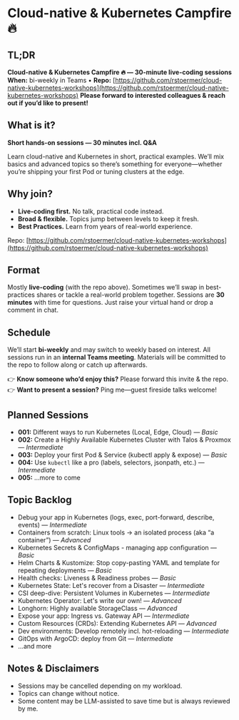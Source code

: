 
# Cloud-native & Kubernetes Campfire 🔥

## TL;DR

**Cloud-native & Kubernetes Campfire 🔥 — 30-minute live-coding sessions**
**When:** bi-weekly in Teams • **Repo:** [https://github.com/rstoermer/cloud-native-kubernetes-workshops](https://github.com/rstoermer/cloud-native-kubernetes-workshops)
**Please forward to interested colleagues & reach out if you’d like to present!**

## What is it?

**Short hands-on sessions — 30 minutes incl. Q&A**

Learn cloud-native and Kubernetes in short, practical examples. We’ll mix basics and advanced topics so there’s something for everyone—whether you’re shipping your first Pod or tuning clusters at the edge.

## Why join?

* **Live-coding first.** No talk, practical code instead.
* **Broad & flexible.** Topics jump between levels to keep it fresh.
* **Best Practices.** Learn from years of real-world experience.

Repo: [https://github.com/rstoermer/cloud-native-kubernetes-workshops](https://github.com/rstoermer/cloud-native-kubernetes-workshops)

## Format

Mostly **live-coding** (with the repo above). Sometimes we’ll swap in best-practices shares or tackle a real-world problem together.
Sessions are **30 minutes** with time for questions. Just raise your virtual hand or drop a comment in chat.

## Schedule

We’ll start **bi-weekly** and may switch to weekly based on interest.
All sessions run in an **internal Teams meeting**. Materials will be committed to the repo to follow along or catch up afterwards.

👉 **Know someone who’d enjoy this?** Please forward this invite & the repo.
👉 **Want to present a session?** Ping me—guest fireside talks welcome!

## Planned Sessions

* **001:** Different ways to run Kubernetes (Local, Edge, Cloud) — *Basic*
* **002:** Create a Highly Available Kubernetes Cluster with Talos & Proxmox — *Intermediate*
* **003:** Deploy your first Pod & Service (kubectl apply & expose) — *Basic*
* **004:** Use `kubectl` like a pro (labels, selectors, jsonpath, etc.) — *Intermediate*
* **005:** …more to come

## Topic Backlog

* Debug your app in Kubernetes (logs, exec, port-forward, describe, events) — *Intermediate*
* Containers from scratch: Linux tools → an isolated process (aka “a container”) — *Advanced*
* Kubernetes Secrets & ConfigMaps - managing app configuration — *Basic*
* Helm Charts & Kustomize: Stop copy-pasting YAML and template for repeating deployments  — *Basic*
* Health checks: Liveness & Readiness probes — *Basic*
* Kubernetes State: Let's recover from a Disaster — *Intermediate*
* CSI deep-dive: Persistent Volumes in Kubernetes — *Intermediate*
* Kubernetes Operator: Let's write our own! — *Advanced*
* Longhorn: Highly available StorageClass — *Advanced*
* Expose your app: Ingress vs. Gateway API — *Intermediate*
* Custom Resources (CRDs): Extending Kubernetes API — *Advanced*
* Dev environments: Develop remotely incl. hot-reloading — *Intermediate*
* GitOps with ArgoCD: deploy from Git — *Intermediate*
* …and more

## Notes & Disclaimers

* Sessions may be cancelled depending on my workload.
* Topics can change without notice.
* Some content may be LLM-assisted to save time but is always reviewed by me.
